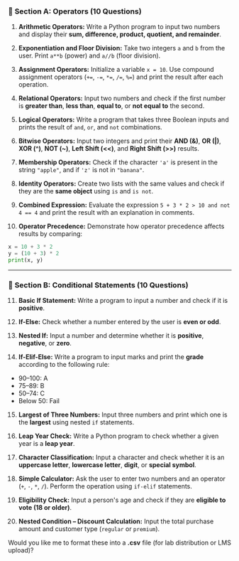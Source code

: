 ### 🧮 **Section A: Operators (10 Questions)**

1. **Arithmetic Operators:**
   Write a Python program to input two numbers and display their **sum, difference, product, quotient, and remainder**.

2. **Exponentiation and Floor Division:**
   Take two integers `a` and `b` from the user. Print `a**b` (power) and `a//b` (floor division).

3. **Assignment Operators:**
   Initialize a variable `x = 10`. Use compound assignment operators (`+=`, `-=`, `*=`, `/=`, `%=`) and print the result after each operation.

4. **Relational Operators:**
   Input two numbers and check if the first number is **greater than**, **less than**, **equal to**, or **not equal to** the second.

5. **Logical Operators:**
   Write a program that takes three Boolean inputs and prints the result of `and`, `or`, and `not` combinations.

6. **Bitwise Operators:**
   Input two integers and print their **AND (&)**, **OR (|)**, **XOR (^)**, **NOT (~)**, **Left Shift (<<)**, and **Right Shift (>>)** results.

7. **Membership Operators:**
   Check if the character `'a'` is present in the string `"apple"`, and if `'z'` is not in `"banana"`.

8. **Identity Operators:**
   Create two lists with the same values and check if they are the **same object** using `is` and `is not`.

9. **Combined Expression:**
   Evaluate the expression `5 + 3 * 2 > 10 and not 4 == 4` and print the result with an explanation in comments.

10. **Operator Precedence:**
    Demonstrate how operator precedence affects results by comparing:

```python
x = 10 + 3 * 2
y = (10 + 3) * 2
print(x, y)
```

---

### 🔀 **Section B: Conditional Statements (10 Questions)**

11. **Basic If Statement:**
    Write a program to input a number and check if it is **positive**.

12. **If-Else:**
    Check whether a number entered by the user is **even or odd**.

13. **Nested If:**
    Input a number and determine whether it is **positive**, **negative**, or **zero**.

14. **If-Elif-Else:**
    Write a program to input marks and print the **grade** according to the following rule:

* 90–100: A
* 75–89: B
* 50–74: C
* Below 50: Fail

15. **Largest of Three Numbers:**
    Input three numbers and print which one is the **largest** using nested `if` statements.

16. **Leap Year Check:**
    Write a Python program to check whether a given year is a **leap year**.

17. **Character Classification:**
    Input a character and check whether it is an **uppercase letter**, **lowercase letter**, **digit**, or **special symbol**.

18. **Simple Calculator:**
    Ask the user to enter two numbers and an operator (`+`, `-`, `*`, `/`). Perform the operation using `if-elif` statements.

19. **Eligibility Check:**
    Input a person's age and check if they are **eligible to vote (18 or older)**.

20. **Nested Condition – Discount Calculation:**
    Input the total purchase amount and customer type (`regular` or `premium`).


Would you like me to format these into a **.csv** file (for lab distribution or LMS upload)?

